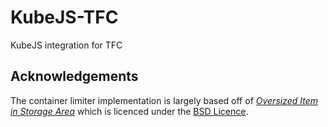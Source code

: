# KubeJS-TFC
 KubeJS integration for TFC

## Acknowledgements 
 The container limiter implementation is largely based off of *[Oversized Item in Storage Area](https://github.com/DoubleDoorDevelopment/OversizedItemInStorageArea)* which is licenced under the [BSD Licence](https://www.curseforge.com/minecraft/mc-mods/oversized-item-in-storage-area/comments#license).